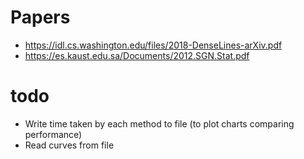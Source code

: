 # Papers

- https://idl.cs.washington.edu/files/2018-DenseLines-arXiv.pdf
- https://es.kaust.edu.sa/Documents/2012.SGN.Stat.pdf

# todo
- Write time taken by each method to file (to plot charts comparing performance)
- Read curves from file


